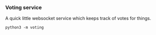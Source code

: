 ### Voting service

A quick little websocket service which keeps track of votes for things.

```
python3 -m voting
```
